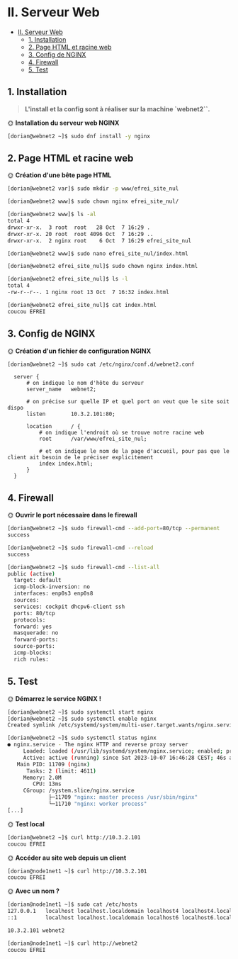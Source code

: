 # II. Serveur Web

- [II. Serveur Web](#ii-serveur-web)
  - [1. Installation](#1-installation)
  - [2. Page HTML et racine web](#2-page-html-et-racine-web)
  - [3. Config de NGINX](#3-config-de-nginx)
  - [4. Firewall](#4-firewall)
  - [5. Test](#5-test)

## 1. Installation

> **L'install et la config sont à réaliser sur la machine `webnet2``.**

🌞 **Installation du serveur web NGINX**

```bash
[dorian@webnet2 ~]$ sudo dnf install -y nginx
```

## 2. Page HTML et racine web

🌞 **Création d'une bête page HTML**

```bash
[dorian@webnet2 var]$ sudo mkdir -p www/efrei_site_nul

[dorian@webnet2 www]$ sudo chown nginx efrei_site_nul/

[dorian@webnet2 www]$ ls -al
total 4
drwxr-xr-x.  3 root  root   28 Oct  7 16:29 .
drwxr-xr-x. 20 root  root 4096 Oct  7 16:29 ..
drwxr-xr-x.  2 nginx root    6 Oct  7 16:29 efrei_site_nul

[dorian@webnet2 www]$ sudo nano efrei_site_nul/index.html

[dorian@webnet2 efrei_site_nul]$ sudo chown nginx index.html

[dorian@webnet2 efrei_site_nul]$ ls -l
total 4
-rw-r--r--. 1 nginx root 13 Oct  7 16:32 index.html

[dorian@webnet2 efrei_site_nul]$ cat index.html 
coucou EFREI
```

## 3. Config de NGINX

🌞 **Création d'un fichier de configuration NGINX**

```bash
[dorian@webnet2 ~]$ sudo cat /etc/nginx/conf.d/webnet2.conf 
```

```nginx
  server {
      # on indique le nom d'hôte du serveur
      server_name   webnet2;

      # on précise sur quelle IP et quel port on veut que le site soit dispo
      listen        10.3.2.101:80;

      location      / {
          # on indique l'endroit où se trouve notre racine web
          root      /var/www/efrei_site_nul;

          # et on indique le nom de la page d'accueil, pour pas que le client ait besoin de le préciser explicitement
          index index.html;
      }
  }
```

## 4. Firewall

🌞 **Ouvrir le port nécessaire dans le firewall**

```bash
[dorian@webnet2 ~]$ sudo firewall-cmd --add-port=80/tcp --permanent
success

[dorian@webnet2 ~]$ sudo firewall-cmd --reload
success

[dorian@webnet2 ~]$ sudo firewall-cmd --list-all
public (active)
  target: default
  icmp-block-inversion: no
  interfaces: enp0s3 enp0s8
  sources: 
  services: cockpit dhcpv6-client ssh
  ports: 80/tcp
  protocols: 
  forward: yes
  masquerade: no
  forward-ports: 
  source-ports: 
  icmp-blocks: 
  rich rules: 
```

## 5. Test

🌞 **Démarrez le service NGINX !**

```bash
[dorian@webnet2 ~]$ sudo systemctl start nginx
[dorian@webnet2 ~]$ sudo systemctl enable nginx
Created symlink /etc/systemd/system/multi-user.target.wants/nginx.service → /usr/lib/systemd/system/nginx.service.
```

```bash
[dorian@webnet2 ~]$ sudo systemctl status nginx
● nginx.service - The nginx HTTP and reverse proxy server
     Loaded: loaded (/usr/lib/systemd/system/nginx.service; enabled; preset: disabled)
     Active: active (running) since Sat 2023-10-07 16:46:28 CEST; 46s ago
   Main PID: 11709 (nginx)
      Tasks: 2 (limit: 4611)
     Memory: 2.0M
        CPU: 13ms
     CGroup: /system.slice/nginx.service
             ├─11709 "nginx: master process /usr/sbin/nginx"
             └─11710 "nginx: worker process"
[...]
```

🌞 **Test local**

```bash
[dorian@webnet2 ~]$ curl http://10.3.2.101
coucou EFREI
```

🌞 **Accéder au site web depuis un client**

```bash
[dorian@node1net1 ~]$ curl http://10.3.2.101
coucou EFREI
```

🌞 **Avec un nom ?**

```bash
[dorian@node1net1 ~]$ sudo cat /etc/hosts 
127.0.0.1   localhost localhost.localdomain localhost4 localhost4.localdomain4
::1         localhost localhost.localdomain localhost6 localhost6.localdomain6

10.3.2.101 webnet2
```

```bash
[dorian@node1net1 ~]$ curl http://webnet2
coucou EFREI
```
